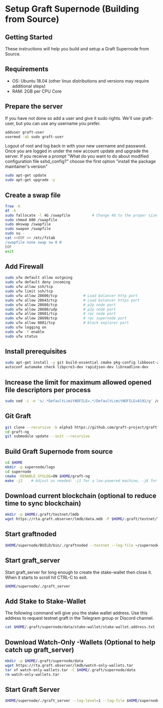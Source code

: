 # Setup Graft Supernode (Building from Source)

## Getting Started
These instructions will help you build and setup a Graft Supernode from Source.

## Requirements
* OS:  Ubuntu 18.04 (other linux distributions and versions may require additional steps)
* RAM:  2GB per CPU Core

## Prepare the server
If you have not done so add a user and give it sudo rights.  We'll use graft-user, but you can use any username you prefer.

````bash
adduser graft-user
usermod -aG sudo graft-user
````

Logout of root and log back in with your new username and password.  Once you are logged in under the new account update and upgrade the server.  If you receive a prompt "What do you want to do about modified configuration file sshd_config?" choose the first option "install the package maintainer's version"

````bash
sudo apt-get update
sudo apt-get upgrade -y
````

## Create a swap file

````bash
free -h
df -h
sudo fallocate -l 4G /swapfile          # Change 4G to the proper size swap file for your server
sudo chmod 600 /swapfile
sudo mkswap /swapfile
sudo swapon /swapfile
sudo su -
cat <<EOF >> /etc/fstab
/swapfile none swap sw 0 0
EOF
exit
````

## Add Firewall

````bash
sudo ufw default allow outgoing
sudo ufw default deny incoming
sudo ufw allow ssh/tcp
sudo ufw limit ssh/tcp
sudo ufw allow 28600/tcp            # Load balancer http port
sudo ufw allow 28643/tcp            # Load balancer https port
sudo ufw allow 28680/tcp            # p2p node port
sudo ufw allow 28680/udp            # p2p node port
sudo ufw allow 28681/tcp            # rpc node port
sudo ufw allow 28690/tcp            # rpc supernode port
sudo ufw allow 8081/tcp             # block explorer port
sudo ufw logging on
sudo ufw -f enable
sudo ufw status
````

## Install prerequisites

````bash
sudo apt-get install -y git build-essential cmake pkg-config libboost-all-dev libssl-dev \
autoconf automake check libpcre3-dev rapidjson-dev libreadline-dev
````

## Increase the limit for maximum allowed opened file descriptors per process

````bash
sudo sed -i -e 's/.*DefaultLimitNOFILE=.*/DefaultLimitNOFILE=8192/g' /etc/systemd/system.conf
````


## Git Graft

````bash
git clone --recursive -b alpha3 https://github.com/graft-project/graft-ng.git
cd graft-ng
git submodule update --init --recursive
````

## Build Graft Supernode from source

````bash
cd $HOME
mkdir -p supernode/logs
cd supernode
cmake -DENABLE_SYSLOG=ON $HOME/graft-ng
make -j2    # Adjust as needed: -j1 for a low-powered machine, -j8 for an 8-core monster with at least 16GB ram
````

## Download current blockchain (optional to reduce time to sync blockchain)


````bash
mkdir -p $HOME/.graft/testnet/lmdb
wget https://rta.graft.observer/lmdb/data.mdb -P $HOME/.graft/testnet/lmdb/
````

## Start graftnoded

````bash
$HOME/supernode/BUILD/bin/./graftnoded --testnet --log-file ~/supernode/logs/graftnoded.log --log-level=1 --detach
````

## Start graft_server
Start graft_server for long enough to create the stake-wallet then close it.  When it starts to scroll hit CTRL-C to exit.

````bash
$HOME/supernode/./graft_server
````

## Add Stake to Stake-Wallet
The following command will give you the stake wallet address.  Use this address to request testnet graft in the Telegram group or Discord channel.

````bash
cat $HOME/.graft/supernode/data/stake-wallet/stake-wallet.address.txt
````

## Download Watch-Only -Wallets (Optional to help catch up graft_server)

````bash
mkdir -p $HOME/.graft/supernode/data
wget https://rta.graft.observer/lmdb/watch-only-wallets.tar
tar xf watch-only-wallets.tar -C $HOME/.graft/supernode/data
rm watch-only-wallets.tar
````

## Start Graft Server

````bash
$HOME/supernode/./graft_server --log-level=1 --log-file $HOME/supernode/logs/graft_server.log
````
